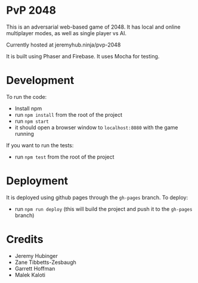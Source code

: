 # PvP 2048

This is an adversarial web-based game of 2048. It has local and online multiplayer modes, as well as single player vs AI.

Currently hosted at jeremyhub.ninja/pvp-2048

It is built using Phaser and Firebase. It uses Mocha for testing.

# Development

To run the code:

- Install npm
- run `npm install` from the root of the project
- run `npm start`
- it should open a browser window to `localhost:8080` with the game running

If you want to run the tests:

- run `npm test` from the root of the project

# Deployment

It is deployed using github pages through the `gh-pages` branch. To deploy:

- run `npm run deploy` (this will build the project and push it to the `gh-pages` branch)

# Credits

- Jeremy Hubinger
- Zane Tibbetts-Zesbaugh
- Garrett Hoffman
- Malek Kaloti
